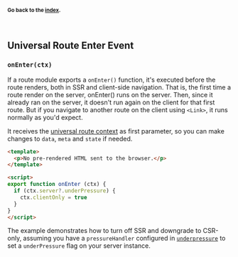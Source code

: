 <sub>**Go back to the [index](https://github.com/fastify/fastify-dx/blob/main/packages/fastify-dx-svelte/README.md).**</sub>

<br>

## Universal Route Enter Event

### `onEnter(ctx)`

If a route module exports a `onEnter()` function, it's executed before the route renders, both in SSR and client-side navigation. That is, the first time a route render on the server, onEnter() runs on the server. Then, since it already ran on the server, it doesn't run again on the client for that first route. But if you navigate to another route on the client using `<Link>`, it runs normally as you'd expect.

It receives the [universal route context][route-context] as first parameter, so you can make changes to `data`, `meta` and `state` if needed.

[route-context]: https://github.com/fastify/fastify-dx/blob/main/docs/vue/route-context.md

```html
<template>
  <p>No pre-rendered HTML sent to the browser.</p>
</template>

<script>
export function onEnter (ctx) {
  if (ctx.server?.underPressure) {
    ctx.clientOnly = true
  }
}
</script>
```

The example demonstrates how to turn off SSR and downgrade to CSR-only, assuming you have a `pressureHandler` configured in [`underpressure`](https://github.com/fastify/under-pressure) to set a `underPressure` flag on your server instance.
